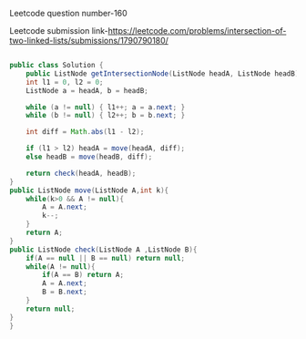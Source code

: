 Leetcode question number-160


Leetcode submission link-https://leetcode.com/problems/intersection-of-two-linked-lists/submissions/1790790180/


```java

public class Solution {
    public ListNode getIntersectionNode(ListNode headA, ListNode headB) {
    int l1 = 0, l2 = 0;
    ListNode a = headA, b = headB;

    while (a != null) { l1++; a = a.next; }
    while (b != null) { l2++; b = b.next; }

    int diff = Math.abs(l1 - l2);

    if (l1 > l2) headA = move(headA, diff);
    else headB = move(headB, diff);

    return check(headA, headB);
}
public ListNode move(ListNode A,int k){
    while(k>0 && A != null){
        A = A.next;
        k--;
    }
    return A;
}
public ListNode check(ListNode A ,ListNode B){
    if(A == null || B == null) return null;
    while(A != null){
        if(A == B) return A;
        A = A.next;
        B = B.next;
    }
    return null;
}
}
